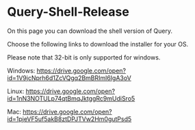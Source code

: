 # Query-Shell-Release

On this page you can download the shell version of Query. 

Choose the following links to download the installer for your OS.

Please note that 32-bit is only supported for windows.

Windows: https://drive.google.com/open?id=1V9jcNprh6d1ZcVQgq2BmBRIml6IgA3oV

Linux: https://drive.google.com/open?id=1nN3NOTULp74qtBmqJktggRc9mUdiSro5

Mac: https://drive.google.com/open?id=1pjeVF5uf5akB8ztDPJTVw2Hm0gutPsd5


